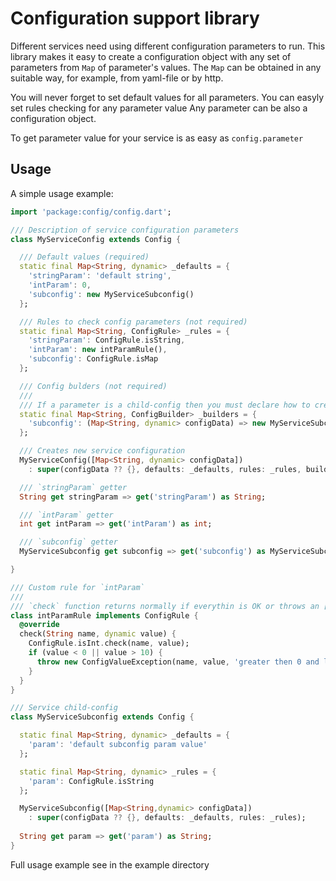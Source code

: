 # Configuration support library

Different services need using different configuration parameters to run. This library makes it easy to create a configuration object with any set of parameters from `Map` of parameter's values. The `Map` can be obtained in any suitable way, for example, from yaml-file or by http.

You will never forget to set default values for all parameters.
You can easyly set rules checking for any parameter value
Any parameter can be also a configuration object.

To get parameter value for your service is as easy as `config.parameter`

## Usage

A simple usage example:

```dart
import 'package:config/config.dart';

/// Description of service configuration parameters
class MyServiceConfig extends Config {

  /// Default values (required)
  static final Map<String, dynamic> _defaults = {
    'stringParam': 'default string',
    'intParam': 0,
    'subconfig': new MyServiceSubconfig()
  };

  /// Rules to check config parameters (not required)
  static final Map<String, ConfigRule> _rules = {
    'stringParam': ConfigRule.isString,
    'intParam': new intParamRule(),
    'subconfig': ConfigRule.isMap
  };

  /// Config bulders (not required)
  /// 
  /// If a parameter is a child-config then you must declare how to create it
  static final Map<String, ConfigBuilder> _builders = {
    'subconfig': (Map<String, dynamic> configData) => new MyServiceSubconfig(configData)
  };

  /// Creates new service configuration
  MyServiceConfig([Map<String, dynamic> configData])
    : super(configData ?? {}, defaults: _defaults, rules: _rules, builders: _builders);

  /// `stringParam` getter
  String get stringParam => get('stringParam') as String;

  /// `intParam` getter
  int get intParam => get('intParam') as int;

  /// `subconfig` getter
  MyServiceSubconfig get subconfig => get('subconfig') as MyServiceSubconfig;

}

/// Custom rule for `intParam`
/// 
/// `check` function returns normally if everythin is OK or throws an [Exception]
class intParamRule implements ConfigRule {
  @override
  check(String name, dynamic value) {
    ConfigRule.isInt.check(name, value);
    if (value < 0 || value > 10) {
      throw new ConfigValueException(name, value, 'greater then 0 and less then 10');
    }
  }
}

/// Service child-config
class MyServiceSubconfig extends Config {

  static final Map<String, dynamic> _defaults = {
    'param': 'default subconfig param value'
  };

  static final Map<String, dynamic> _rules = {
    'param': ConfigRule.isString
  };

  MyServiceSubconfig([Map<String,dynamic> configData])
    : super(configData ?? {}, defaults: _defaults, rules: _rules);
  
  String get param => get('param') as String;
}
```

Full usage example see in the example directory